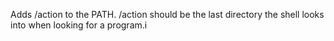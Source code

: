 Adds /action to the PATH. /action should be the last directory the shell looks into when looking for a program.i
